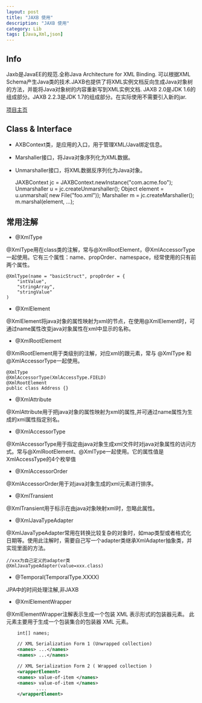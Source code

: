 ```yaml
---
layout: post
title: "JAXB 使用"
description: "JAXB 使用"
category: Lib
tags: [Java,Xml,json]
---
```



## Info

Jaxb是JavaEE的规范.全称Java Architecture for XML Binding.
可以根据XML Schema产生Java类的技术.JAXB也提供了将XML实例文档反向生成Java对象树的方法，并能将Java对象树的内容重新写到XML实例文档.
JAXB 2.0是JDK 1.6的组成部分。JAXB 2.2.3是JDK 1.7的组成部分。在实际使用不需要引入新的jar.

[项目主页](https://jaxb.java.net/)


## Class & Interface

* AXBContext类，是应用的入口，用于管理XML/Java绑定信息。

* Marshaller接口，将Java对象序列化为XML数据。

* Unmarshaller接口，将XML数据反序列化为Java对象。

	JAXBContext jc = JAXBContext.newInstance("com.acme.foo");
	Unmarshaller u = jc.createUnmarshaller();
	Object element = u.unmarshal( new File("foo.xml"));
	Marshaller m = jc.createMarshaller();
	m.marshal(element, ...);

## 常用注解

* @XmlType

@XmlType用在class类的注解，常与@XmlRootElement，@XmlAccessorType一起使用。它有三个属性：name、propOrder、namespace，经常使用的只有前两个属性。

	@XmlType(name = "basicStruct", propOrder = {
		"intValue",
		"stringArray",
		"stringValue"
	)

* @XmlElement

@XmlElement将java对象的属性映射为xml的节点，在使用@XmlElement时，可通过name属性改变java对象属性在xml中显示的名称。

* @XmlRootElement

@XmlRootElement用于类级别的注解，对应xml的跟元素，常与 @XmlType 和 @XmlAccessorType一起使用。

	@XmlType
	@XmlAccessorType(XmlAccessType.FIELD)
	@XmlRootElement
	public class Address {}

* @XmlAttribute

@XmlAttribute用于把java对象的属性映射为xml的属性,并可通过name属性为生成的xml属性指定别名。

* @XmlAccessorType

@XmlAccessorType用于指定由java对象生成xml文件时对java对象属性的访问方式。常与@XmlRootElement、@XmlType一起使用。它的属性值是XmlAccessType的4个枚举值

* @XmlAccessorOrder

@XmlAccessorOrder用于对java对象生成的xml元素进行排序。

* @XmlTransient

@XmlTransient用于标示在由java对象映射xml时，忽略此属性。

* @XmlJavaTypeAdapter

@XmlJavaTypeAdapter常用在转换比较复杂的对象时，如map类型或者格式化日期等。使用此注解时，需要自己写一个adapter类继承XmlAdapter抽象类，并实现里面的方法。

	//xxx为自己定义的adapter类
	@XmlJavaTypeAdapter(value=xxx.class)

* @Temporal(TemporalType.XXXX)

JPA中的时间处理注解,非JAXB

* @XmlElementWrapper

@XmlElementWrapper注解表示生成一个包装 XML 表示形式的包装器元素。 此元素主要用于生成一个包装集合的包装器 XML 元素。

```xml
	int[] names;

	// XML Serialization Form 1 (Unwrapped collection)
	<names> ...</names>
	<names> ...</names>

	// XML Serialization Form 2 ( Wrapped collection )
	<wrapperElement>
	<names> value-of-item </names>
	<names> value-of-item </names>
		   ....
	</wrapperElement>
```


